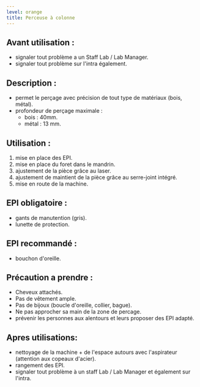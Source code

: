 ```yaml
---
level: orange
title: Perceuse à colonne
---
```


## Avant utilisation : 

- signaler tout problème a un Staff Lab / Lab Manager.
- signaler tout problème sur l'intra également.

## Description : 

- permet le perçage avec précision de tout type de matériaux (bois, métal).
- profondeur de perçage maximale : 
  - bois : 40mm.
  - métal : 13 mm.

## Utilisation : 

1) mise en place des EPI.
2) mise en place du foret dans le mandrin.
3) ajustement de la pièce grâce au laser.
4) ajustement de maintient de la pièce grâce au serre-joint intégré.
5) mise en route de la machine.

## EPI obligatoire : 

- gants de manutention (gris).
- lunette de protection.

## EPI recommandé :

- bouchon d'oreille.

## Précaution a prendre : 

- Cheveux attachés.
- Pas de vêtement ample.
- Pas de bijoux (boucle d'oreille, collier, bague).
- Ne pas approcher sa main de la zone de percage.
- prévenir les personnes aux alentours et leurs proposer des EPI adapté.

## Apres utilisations: 

- nettoyage de la machine + de l'espace autours avec l'aspirateur (attention aux copeaux d'acier).
- rangement des EPI.
- signaler tout problème à un staff Lab / Lab Manager et également sur l'intra.